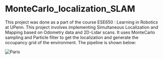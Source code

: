 # MonteCarlo_localization_SLAM

This project was done as a part of the course ESE650 : Learning  in Robotics at UPenn. This project involves implementing Simultaneous Localization and Mapping based on Odometry data and 2D-Lidar scans. It uses MonteCarlo sampling and Particle filter to get the localization and generate the occupancy grid of the environment. The pipeline is shown below:

<img src="paris.jpg" alt="Paris" class="center">
